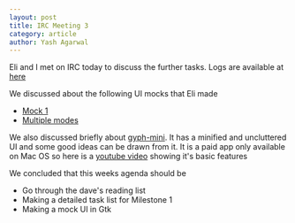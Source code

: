 ```yaml
---
layout: post
title: IRC Meeting 3
category: article
author: Yash Agarwal
---
```


Eli and I met on IRC today to discuss the further tasks. 
Logs are available at [here](http://meeting.sugarlabs.org/sugar-meeting/2016-05-09)

We discussed about the following UI mocks that Eli made
* [Mock 1](https://github.com/sugarlabs/edit-fonts-activity/blob/gh-pages/files/img/wireframe_concept_01_basic_icons.svg)
* [Multiple modes](https://github.com/sugarlabs/edit-fonts-activity/blob/gh-pages/files/img/wireframe_concept_01_modes.svg)

We also discussed briefly about [gyph-mini](https://glyphsapp.com/glyphs-mini). It has a minified and uncluttered UI and some good ideas can be drawn from it. It is a paid app only available on Mac OS so here is a [youtube video](https://www.youtube.com/watch?v=t9SqYnR-u7Y) showing it's basic features

We concluded that this weeks agenda should be 
* Go through the dave's reading list
* Making a detailed task list for Milestone 1
* Making a mock UI in Gtk